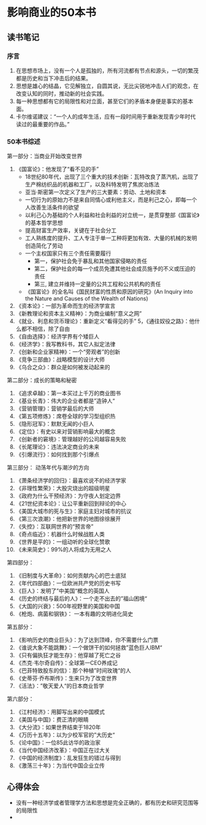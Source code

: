 # 影响商业的50本书
## 读书笔记
### 序言

1. 在思想市场上，没有一个人是孤独的，所有河流都有节点和源头，一切的繁茂都是历史和当下冲击后的结果。
2. 思想是雄心的结晶，它见解独立，自圆其说，无比尖锐地冲击人们的观念，在改变认知的同时，推动新的社会实践。
3. 每一种思想都有它的局限性和对立面，甚至它们的矛盾本身便是事实的基本面。
4. 卡尔维诺建议：“一个人的成年生活，应有一段时间用于重新发现青少年时代读过的最重要的作品。”


### 50本书综述
第一部分：当商业开始改变世界
1. 《国富论》：他发现了“看不见的手”
   - 18世纪80年代，出现了三个重大的技术创新：瓦特改良了蒸汽机，出现了生产棉纺织品的机器和工厂，以及科特发明了焦炭冶炼法
   - 亚当·斯密第一次定义了生产的三大要素：劳动、土地和资本
   - 一切行为的原始力不是来自同情心或利他主义，而是利己之心，即每一个人改善生活条件的欲望
   - 以利己心为基础的个人利益和社会利益的对立统一，是贯穿整部《国富论》的基本哲学思想
   - 提高财富生产效率，关键在于社会分工
   - 工人熟练度的提升、工人专注于单一工种将更加有效、大量的机械的发明创造简化了劳动
   - 一个主权国家只有三个责任需要履行
     + 第一，保护社会免于暴乱和其他国家侵略的责任
     + 第二，保护社会的每一个成员免遭其他社会成员施予的不义或压迫的责任
     + 第三, 建立并维持一定量的公共工程和公共机构的责任
   - 《国富论》的全名叫《国民财富的性质和原因的研究》(An Inquiry into the Nature and Causes of the Wealth of Nations)
2. 《资本论》：一部为革命而生的经济学宣言
3. 《新教理论和资本主义精神》：为商业编制“意义之网”
4. 《就业、利息和货币理论》：重新定义“看得见的手”
5，《通往奴役之路》：他什么都不相信，除了自由
6. 《自由选择》：经济学界有个矮巨人
7. 《经济学》：我写教科书，其它人拟定法律
8. 《创新和企业家精神》：一个“旁观者”的创新
9. 《竞争三部曲》：战略模型的设计大师
10. 《乌合之众》：群众是如何被发动起来的

第二部分：成长的策略和秘密
1. 《追求卓越》：第一本买过上千万的商业图书
2. 《基业长青》：伟大的企业者都是”造钟人“
3. 《营销管理》：营销学最后的大师
4. 《第五项修炼》：席卷全球的学习型组织热
5. 《隐形冠军》：默默无闻的小巨人
6. 《定位》：有史以来对营销影响最大的概念
7. 《创新者的窘境》：管理越好的公司越容易失败
8. 《长尾理论》：违法决定商业的未来
9. 《引爆流行》：如何找到那个引爆点

第三部分： 动荡年代与潮汐的方向
1. 《萧条经济学的回归》：最喜欢说不的经济学家
2. 《非理性繁荣》：大股灾烧出的超级明星
3. 《政府为什么干预经济》：为守夜人划定边界
4. 《21世纪资本论》：让公平重新回到辩论的中心
5. 《美国大城市的死与生》：家庭主妇对城市的抗议
6. 《第三次浪潮》：他把新世界的地图徐徐展开
7. 《失控》：互联网世界的“预言帝”
8. 《奇点临近》：机器什么时候战胜人类
9. 《世界是平的》：一组动听的全球化赞歌
10. 《未来简史》：99%的人将成为无用之人

第四部分：
1. 《旧制度与大革命》：如何贡献内心的巴士底狱
2. 《年代四部曲》：一位欧洲共产党的历史书写
3. 《巨人》：发明了”中美国“概念的英国人
4. 《历史的终结与最后的人》：一个走不出去的”福山困境“
5. 《大国的兴衰》：500年视野里的美国和中国
6. 《枪炮、病菌和钢铁》： 一本有趣的文明进化简史

第五部分：
1. 《影响历史的商业巨头》：为了达到顶峰，你不需要什么门票
2. 《谁说大象不能跳舞》：一个做饼干的如何拯救”蓝色巨人IBM“
3. 《只有偏执狂才能生存》：他穿越了死亡之谷
4. 《杰克·韦尔奇自传》：全球第一CEO养成记
5. 《巴菲特致股东的信》：那个种植”时间玫瑰“的人
6. 《史蒂芬·乔布斯传》：生来只为了改变世界
7. 《活法》：”敬天爱人“的日本商业哲学

第六部分：
1. 《江村经济》：用脚写出来的中国模式
2. 《美国与中国》：费正清的眼睛
3. 《大分流》：如果世界结束于1820年
4. 《万历十五年》：以为少校军官的”大历史“
5. 《论中国》：一位85此访华的政治家
6. 《当代中国经济改革》：中国正在过大关
7. 《中国的经济制度》：乱发狂生的错过与得到
8. 《激荡三十年》：为当代中国企业立传
   
 
## 心得体会
- 没有一种经济学或者管理学方法和思想是完全正确的，都有历史和研究范围等的局限性
- 